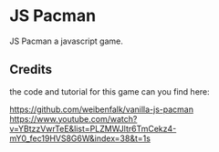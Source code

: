 # JS Pacman

JS Pacman a javascript game.

## Credits

the code and tutorial for this game can you find here:

https://github.com/weibenfalk/vanilla-js-pacman
https://www.youtube.com/watch?v=YBtzzVwrTeE&list=PLZMWJltr6TmCekz4-mY0_fec19HVS8G6W&index=38&t=1s

